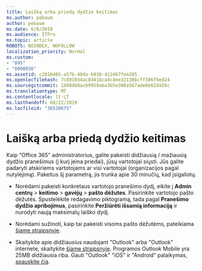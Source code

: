 ```yaml
---
title: Laišką arba priedą dydžio keitimas
ms.author: pebaum
author: pebaum
ms.date: 6/8/2018
ms.audience: ITPro
ms.topic: article
ROBOTS: NOINDEX, NOFOLLOW
localization_priority: Normal
ms.custom:
- "895"
- "8000036"
ms.assetid: c2016465-a57b-40da-b938-412467fea205
ms.openlocfilehash: 7c891034ac8d41bca4c4ee32130bcff306f9ed24
ms.sourcegitcommit: 1d98db8acb9959aba3b5e308a567ade6b62da56c
ms.translationtype: MT
ms.contentlocale: lt-LT
ms.lasthandoff: 08/22/2019
ms.locfileid: "36520675"
---
```

# <a name="changing-message-or-attachment-size"></a>Laišką arba priedą dydžio keitimas

Kaip "Office 365" administratorius, galite pakeisti didžiausią / mažiausią dydžio pranešimus (į kurį įeina priedai), jūsų vartotojai siųsti. Jūs galite padaryti atskiriems vartotojams ar visi vartotojai (organizacijos pagal nutylėjimą). Pakeitus šį parametrą, jis trunka apie 30 minučių, kad įsigaliotų.
  
- Norėdami pakeisti konkretaus vartotojo pranešimo dydį, eikite į **Admin centrų** \> **keitimo** \> **gavėjų** \> **pašto dėžutes**. Pasirinkite vartotojo pašto dėžutės. Spustelėkite redagavimo piktogramą, tada pagal **Pranešimo dydžio apribojimus**, pasirinkite **Peržiūrėti išsamią informaciją** ir nurodyti naują maksimalų laiško dydį.

- Norėdami sužinoti, kaip tai pakeisti visoms pašto dėžutėms, pateikiama [šiame straipsnyje](https://www.microsoft.com/microsoft-365/blog/2015/04/15/office-365-now-supports-larger-email-messages-up-to-150-mb/).

- Skaitykite apie didžiausius naudojant "Outlook" arba "Outlook" internete, skaitykite [šiame straipsnyje](https://technet.microsoft.com/library/exchange-online-limits.aspx#MessageLimits). Programos Outlook Mobile yra 25MB didžiausia riba. Gauti "Outlook" "iOS" ir "Android" palaikymas, [spauskite čia](https://support.office.com/article/Get-in-app-help-for-Outlook-for-iOS-and-Android-218a22d1-9fa5-4889-b689-de1c63493243).
